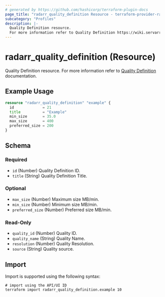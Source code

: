 ```yaml
---
# generated by https://github.com/hashicorp/terraform-plugin-docs
page_title: "radarr_quality_definition Resource - terraform-provider-radarr"
subcategory: "Profiles"
description: |-
  Quality Definition resource.
  For more information refer to Quality Definition https://wiki.servarr.com/radarr/settings#quality-1 documentation.
---
```


# radarr_quality_definition (Resource)

<!-- subcategory:Profiles -->
Quality Definition resource.
For more information refer to [Quality Definition](https://wiki.servarr.com/radarr/settings#quality-1) documentation.

## Example Usage

```terraform
resource "radarr_quality_definition" "example" {
  id             = 21
  title          = "Example"
  min_size       = 35.0
  max_size       = 400
  preferred_size = 200
}
```

<!-- schema generated by tfplugindocs -->
## Schema

### Required

- `id` (Number) Quality Definition ID.
- `title` (String) Quality Definition Title.

### Optional

- `max_size` (Number) Maximum size MB/min.
- `min_size` (Number) Minimum size MB/min.
- `preferred_size` (Number) Preferred size MB/min.

### Read-Only

- `quality_id` (Number) Quality ID.
- `quality_name` (String) Quality Name.
- `resolution` (Number) Quality Resolution.
- `source` (String) Quality source.

## Import

Import is supported using the following syntax:

```shell
# import using the API/UI ID
terraform import radarr_quality_definition.example 10
```
